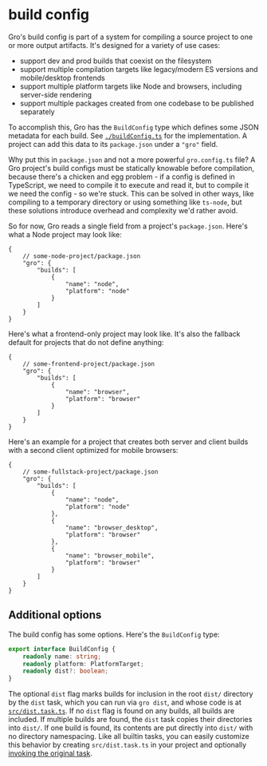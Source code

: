 # build config

Gro's build config is part of a system for compiling a source project
to one or more output artifacts.
It's designed for a variety of use cases:

- support dev and prod builds that coexist on the filesystem
- support multiple compilation targets like legacy/modern ES versions and mobile/desktop frontends
- support multiple platform targets like Node and browsers, including server-side rendering
- support multiple packages created from one codebase to be published separately

To accomplish this, Gro has the `BuildConfig` type
which defines some JSON metadata for each build.
See [`./buildConfig.ts`](./buildConfig.ts) for the implementation.
A project can add this data to its `package.json` under a `"gro"` field.

Why put this in `package.json` and not a more powerful `gro.config.ts` file?
A Gro project's build configs must be statically knowable before compilation,
because there's a chicken and egg problem -
if a config is defined in TypeScript,
we need to compile it to execute and read it,
but to compile it we need the config - so we're stuck.
This can be solved in other ways,
like compiling to a temporary directory or using something like `ts-node`,
but these solutions introduce overhead and complexity we'd rather avoid.

So for now, Gro reads a single field from a project's `package.json`.
Here's what a Node project may look like:

```jsonc
{
	// some-node-project/package.json
	"gro": {
		"builds": [
			{
				"name": "node",
				"platform": "node"
			}
		]
	}
}
```

Here's what a frontend-only project may look like.
It's also the fallback default for projects that do not define anything:

```jsonc
{
	// some-frontend-project/package.json
	"gro": {
		"builds": [
			{
				"name": "browser",
				"platform": "browser"
			}
		]
	}
}
```

Here's an example for a project that creates both server and client builds
with a second client optimized for mobile browsers:

```jsonc
{
	// some-fullstack-project/package.json
	"gro": {
		"builds": [
			{
				"name": "node",
				"platform": "node"
			},
			{
				"name": "browser_desktop",
				"platform": "browser"
			},
			{
				"name": "browser_mobile",
				"platform": "browser"
			}
		]
	}
}
```

## Additional options

The build config has some options. Here's the `BuildConfig` type:

```ts
export interface BuildConfig {
	readonly name: string;
	readonly platform: PlatformTarget;
	readonly dist?: boolean;
}
```

The optional `dist` flag marks builds for inclusion in the root `dist/` directory
by the `dist` task, which you can run via `gro dist`,
and whose code is at [`src/dist.task.ts`](../dist.task.ts).
If no `dist` flag is found on any builds, all builds are included.
If multiple builds are found, the `dist` task copies their directories into `dist/`.
If one build is found, its contents are put directly into `dist/` with no directory namespacing.
Like all builtin tasks, you can easily customize this behavior
by creating `src/dist.task.ts` in your project and optionally
[invoking the original task](../task#run-a-task-inside-another-task).
